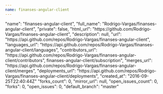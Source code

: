 ```yaml
---
name: finanses-angular-client
---
```


<div class="col-md-4">
  <div class="project">
    "name": "finanses-angular-client",
    "full_name": "Rodrigo-Vargas/finanses-angular-client",
    "private": false,
    "html_url": "https://github.com/Rodrigo-Vargas/finanses-angular-client",
    "description": null,
    "url": "https://api.github.com/repos/Rodrigo-Vargas/finanses-angular-client",
    "languages_url": "https://api.github.com/repos/Rodrigo-Vargas/finanses-angular-client/languages",
    "contributors_url": "https://api.github.com/repos/Rodrigo-Vargas/finanses-angular-client/contributors",
    finanses-angular-client/subscription",
    "merges_url": "https://api.github.com/repos/Rodrigo-Vargas/finanses-angular-client/merges",
    "deployments_url": "https://api.github.com/repos/Rodrigo-Vargas/finanses-angular-client/deployments",
    "created_at": "2016-09-25T22:40:44Z"      
    "forks_count": 0,
    "mirror_url": null,
    "open_issues_count": 0,
    "forks": 0,
    "open_issues": 0,
    "default_branch": "master"
  </div>
</div>